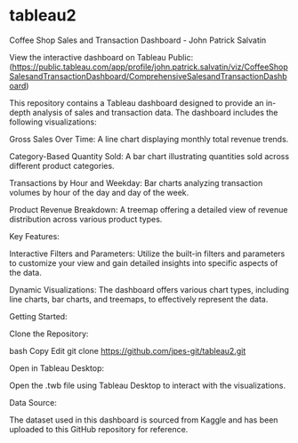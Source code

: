 # tableau2
Coffee Shop Sales and Transaction Dashboard - John Patrick Salvatin

View the interactive dashboard on Tableau Public: (https://public.tableau.com/app/profile/john.patrick.salvatin/viz/CoffeeShopSalesandTransactionDashboard/ComprehensiveSalesandTransactionDashboard)

This repository contains a Tableau dashboard designed to provide an in-depth analysis of sales and transaction data. The dashboard includes the following visualizations:

Gross Sales Over Time: A line chart displaying monthly total revenue trends.

Category-Based Quantity Sold: A bar chart illustrating quantities sold across different product categories.

Transactions by Hour and Weekday: Bar charts analyzing transaction volumes by hour of the day and day of the week.

Product Revenue Breakdown: A treemap offering a detailed view of revenue distribution across various product types.

Key Features:

Interactive Filters and Parameters: Utilize the built-in filters and parameters to customize your view and gain detailed insights into specific aspects of the data.

Dynamic Visualizations: The dashboard offers various chart types, including line charts, bar charts, and treemaps, to effectively represent the data.

Getting Started:

Clone the Repository:

bash
Copy
Edit
git clone https://github.com/jpes-git/tableau2.git

Open in Tableau Desktop:

Open the .twb file using Tableau Desktop to interact with the visualizations.

Data Source:

The dataset used in this dashboard is sourced from Kaggle and has been uploaded to this GitHub repository for reference.

